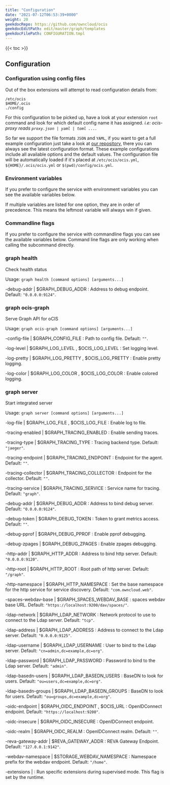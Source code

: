 ```yaml
---
title: "Configuration"
date: "2021-07-12T06:53:39+0000"
weight: 20
geekdocRepo: https://github.com/owncloud/ocis
geekdocEditPath: edit/master/graph/templates
geekdocFilePath: CONFIGURATION.tmpl
---
```


{{< toc >}}

## Configuration

### Configuration using config files

Out of the box extensions will attempt to read configuration details from:

```console
/etc/ocis
$HOME/.ocis
./config
```

For this configuration to be picked up, have a look at your extension `root` command and look for which default config name it has assigned. *i.e: ocis-proxy reads `proxy.json | yaml | toml ...`*.

So far we support the file formats `JSON` and `YAML`, if you want to get a full example configuration just take a look at [our repository](https://github.com/owncloud/ocis/tree/master/graph/config), there you can always see the latest configuration format. These example configurations include all available options and the default values. The configuration file will be automatically loaded if it's placed at `/etc/ocis/ocis.yml`, `${HOME}/.ocis/ocis.yml` or `$(pwd)/config/ocis.yml`.

### Environment variables

If you prefer to configure the service with environment variables you can see the available variables below.

If multiple variables are listed for one option, they are in order of precedence. This means the leftmost variable will always win if given.

### Commandline flags

If you prefer to configure the service with commandline flags you can see the available variables below. Command line flags are only working when calling the subcommand directly.

### graph health

Check health status

Usage: `graph health [command options] [arguments...]`






-debug-addr |  $GRAPH_DEBUG_ADDR
: Address to debug endpoint. Default: `"0.0.0.0:9124"`.



























### graph ocis-graph

Serve Graph API for oCIS

Usage: `graph ocis-graph [command options] [arguments...]`


-config-file |  $GRAPH_CONFIG_FILE
: Path to config file. Default: `""`.


-log-level |  $GRAPH_LOG_LEVEL , $OCIS_LOG_LEVEL
: Set logging level.


-log-pretty |  $GRAPH_LOG_PRETTY , $OCIS_LOG_PRETTY
: Enable pretty logging.


-log-color |  $GRAPH_LOG_COLOR , $OCIS_LOG_COLOR
: Enable colored logging.




























### graph server

Start integrated server

Usage: `graph server [command options] [arguments...]`







-log-file |  $GRAPH_LOG_FILE , $OCIS_LOG_FILE
: Enable log to file.


-tracing-enabled |  $GRAPH_TRACING_ENABLED
: Enable sending traces.


-tracing-type |  $GRAPH_TRACING_TYPE
: Tracing backend type. Default: `"jaeger"`.


-tracing-endpoint |  $GRAPH_TRACING_ENDPOINT
: Endpoint for the agent. Default: `""`.


-tracing-collector |  $GRAPH_TRACING_COLLECTOR
: Endpoint for the collector. Default: `""`.


-tracing-service |  $GRAPH_TRACING_SERVICE
: Service name for tracing. Default: `"graph"`.


-debug-addr |  $GRAPH_DEBUG_ADDR
: Address to bind debug server. Default: `"0.0.0.0:9124"`.


-debug-token |  $GRAPH_DEBUG_TOKEN
: Token to grant metrics access. Default: `""`.


-debug-pprof |  $GRAPH_DEBUG_PPROF
: Enable pprof debugging.


-debug-zpages |  $GRAPH_DEBUG_ZPAGES
: Enable zpages debugging.


-http-addr |  $GRAPH_HTTP_ADDR
: Address to bind http server. Default: `"0.0.0.0:9120"`.


-http-root |  $GRAPH_HTTP_ROOT
: Root path of http server. Default: `"/graph"`.


-http-namespace |  $GRAPH_HTTP_NAMESPACE
: Set the base namespace for the http service for service discovery. Default: `"com.owncloud.web"`.


-spaces-webdav-base |  $GRAPH_SPACES_WEBDAV_BASE
: spaces webdav base URL. Default: `"https://localhost:9200/dav/spaces/"`.


-ldap-network |  $GRAPH_LDAP_NETWORK
: Network protocol to use to connect to the Ldap server. Default: `"tcp"`.


-ldap-address |  $GRAPH_LDAP_ADDRESS
: Address to connect to the Ldap server. Default: `"0.0.0.0:9125"`.


-ldap-username |  $GRAPH_LDAP_USERNAME
: User to bind to the Ldap server. Default: `"cn=admin,dc=example,dc=org"`.


-ldap-password |  $GRAPH_LDAP_PASSWORD
: Password to bind to the Ldap server. Default: `"admin"`.


-ldap-basedn-users |  $GRAPH_LDAP_BASEDN_USERS
: BaseDN to look for users. Default: `"ou=users,dc=example,dc=org"`.


-ldap-basedn-groups |  $GRAPH_LDAP_BASEDN_GROUPS
: BaseDN to look for users. Default: `"ou=groups,dc=example,dc=org"`.


-oidc-endpoint |  $GRAPH_OIDC_ENDPOINT , $OCIS_URL
: OpenIDConnect endpoint. Default: `"https://localhost:9200"`.


-oidc-insecure |  $GRAPH_OIDC_INSECURE
: OpenIDConnect endpoint.


-oidc-realm |  $GRAPH_OIDC_REALM
: OpenIDConnect realm. Default: `""`.


-reva-gateway-addr |  $REVA_GATEWAY_ADDR
: REVA Gateway Endpoint. Default: `"127.0.0.1:9142"`.


-webdav-namespace |  $STORAGE_WEBDAV_NAMESPACE
: Namespace prefix for the webdav endpoint. Default: `"/home"`.


-extensions | 
: Run specific extensions during supervised mode. This flag is set by the runtime.

